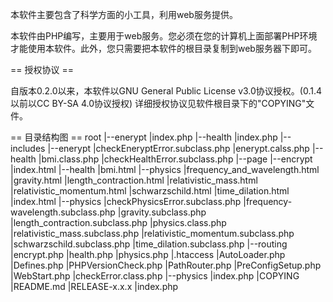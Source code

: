 本软件主要包含了科学方面的小工具，利用web服务提供。

本软件由PHP编写，主要用于web服务。您必须在您的计算机上面部署PHP环境才能使用本软件。此外，您只需要把本软件的根目录复制到web服务器下即可。

== 授权协议 ==

自版本0.2.0以来，本软件以GNU General Public License v3.0协议授权。(0.1.4以前以CC BY-SA 4.0协议授权)
详细授权协议见软件根目录下的"COPYING"文件。

== 目录结构图 ==
root
|--enerypt
    |index.php
|--health
    |index.php
|--includes
    |--enerypt
        |checkEneryptError.subclass.php
        |enerypt.calss.php
    |--health
        |bmi.class.php
        |checkHealthError.subclass.php
    |--page
        |--encrypt
            |index.html
        |--health
            |bmi.html
        |--physics
            |frequency_and_wavelength.html
            |gravity.html
            |length_contraction.html
            |relativistic_mass.html
            |relativistic_momentum.html
            |schwarzschild.html
            |time_dilation.html
        |index.html
    |--physics
        |checkPhysicsError.subclass.php
        |frequency-wavelength.subclass.php
        |gravity.subclass.php
        |length_contraction.subclass.php
        |physics.class.php
        |relativistic_mass.subclass.php
        |relativistic_momentum.subclass.php
        |schwarzschild.subclass.php
        |time_dilation.subclass.php
    |--routing
        |encrypt.php
        |health.php
        |physics.php
    |.htaccess
    |AutoLoader.php
    |Defines.php
    |PHPVersionCheck.php
    |PathRouter.php
    |PreConfigSetup.php
    |WebStart.php
    |checkError.class.php
|--physics
    |index.php
|COPYING
|README.md
|RELEASE-x.x.x
|index.php